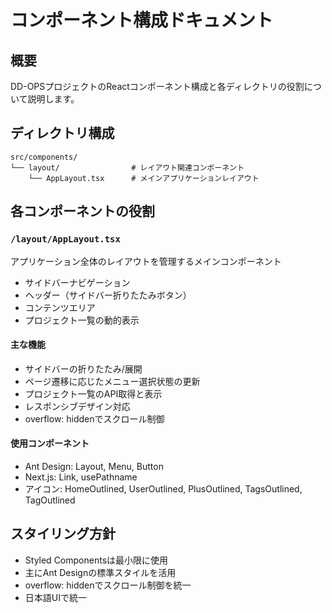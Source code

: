 # コンポーネント構成ドキュメント

## 概要
DD-OPSプロジェクトのReactコンポーネント構成と各ディレクトリの役割について説明します。

## ディレクトリ構成

```
src/components/
└── layout/                # レイアウト関連コンポーネント
    └── AppLayout.tsx      # メインアプリケーションレイアウト
```

## 各コンポーネントの役割

### `/layout/AppLayout.tsx`
アプリケーション全体のレイアウトを管理するメインコンポーネント
- サイドバーナビゲーション
- ヘッダー（サイドバー折りたたみボタン）
- コンテンツエリア
- プロジェクト一覧の動的表示

#### 主な機能
- サイドバーの折りたたみ/展開
- ページ遷移に応じたメニュー選択状態の更新
- プロジェクト一覧のAPI取得と表示
- レスポンシブデザイン対応
- overflow: hiddenでスクロール制御

#### 使用コンポーネント
- Ant Design: Layout, Menu, Button
- Next.js: Link, usePathname
- アイコン: HomeOutlined, UserOutlined, PlusOutlined, TagsOutlined, TagOutlined

## スタイリング方針
- Styled Componentsは最小限に使用
- 主にAnt Designの標準スタイルを活用
- overflow: hiddenでスクロール制御を統一
- 日本語UIで統一